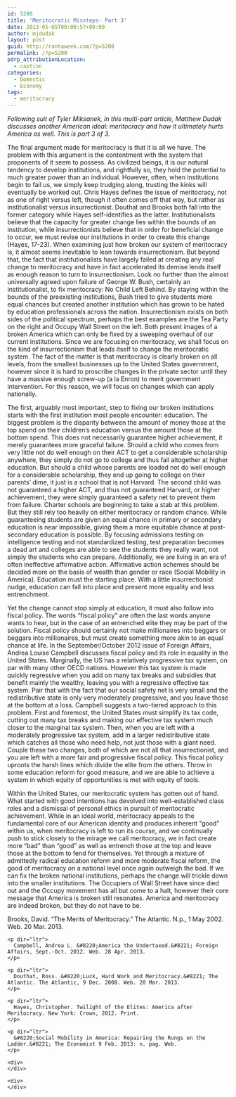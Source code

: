 ```yaml
---
id: 5200
title: 'Meritocratic Missteps- Part 3'
date: 2013-05-05T00:00:57+00:00
author: mjdudak
layout: post
guid: http://rantaweek.com/?p=5200
permalink: /?p=5200
pdrp_attributionLocation:
  - caption
categories:
  - Domestic
  - Economy
tags:
  - meritocracy
---
```

<p dir="ltr">
  <em>Following suit of Tyler Miksanek, in this multi-part article, Matthew Dudak discusses another American ideal: meritocracy and how it ultimately hurts America as well. This is part 3 of 3. </em>
</p>

<p dir="ltr">
  The final argument made for meritocracy is that it is all we have. The problem with this argument is the contentment with the system that proponents of it seem to possess. As civilized beings, it is our natural tendency to develop institutions, and rightfully so, they hold the potential to much greater power than an individual. However, often, when institutions begin to fail us, we simply keep trudging along, trusting the kinks will eventually be worked out. Chris Hayes defines the issue of meritocracy, not as one of right versus left, though it often comes off that way, but rather as institutionalist versus insurrectionist. Douthat and Brooks both fall into the former category while Hayes self-identifies as the latter. Institutionalists believe that the capacity for greater change lies within the bounds of an institution, while insurrectionists believe that in order for beneficial change to occur, we must revise our institutions in order to create this change (Hayes, 17-23). When examining just how broken our system of meritocracy is, it almost seems inevitable to lean towards insurrectionism. But beyond that, the fact that institutionalists have largely failed at creating any real change to meritocracy and have in fact accelerated its demise lends itself as enough reason to turn to insurrectionism. Look no further than the almost universally agreed upon failure of George W. Bush, certainly an institutionalist, to fix meritocracy: No Child Left Behind. By staying within the bounds of the preexisting institutions, Bush tried to give students more equal chances but created another institution which has grown to be hated by education professionals across the nation. Insurrectionism exists on both sides of the political spectrum, perhaps the best examples are the Tea Party on the right and Occupy Wall Street on the left. Both present images of a broken America which can only be fixed by a sweeping overhaul of our current institutions. Since we are focusing on meritocracy, we shall focus on the kind of insurrectionism that leads itself to change the meritocratic system. The fact of the matter is that meritocracy is clearly broken on all levels, from the smallest businesses up to the United States government, however since it is hard to proscribe changes in the private sector until they have a massive enough screw-up (a la Enron) to merit government intervention. For this reason, we will focus on changes which can apply nationally.
</p>

<p dir="ltr">
  The first, arguably most important, step to fixing our broken institutions starts with the first institution most people encounter: education. The biggest problem is the disparity between the amount of money those at the top spend on their children’s education versus the amount those at the bottom spend. This does not necessarily guarantee higher achievement, it merely guarantees more graceful failure. Should a child who comes from very little not do well enough on their ACT to get a considerable scholarship anywhere, they simply do not go to college and thus fail altogether at higher education. But should a child whose parents are loaded not do well enough for a considerable scholarship, they end up going to college on their parents’ dime, it just is a school that is not Harvard. The second child was not guaranteed a higher ACT, and thus not guaranteed Harvard, or higher achievement, they were simply guaranteed a safety net to prevent them from failure. Charter schools are beginning to take a stab at this problem. But they still rely too heavily on either meritocracy or random chance. While guaranteeing students are given an equal chance in primary or secondary education is near impossible, giving them a more equitable chance at post-secondary education is possible. By focusing admissions testing on intelligence testing and not standardized testing, test preparation becomes a dead art and colleges are able to see the students they really want, not simply the students who can prepare. Additionally, we are living in an era of often ineffective affirmative action. Affirmative action schemes should be decided more on the basis of wealth than gender or race (Social Mobility in America). Education must the starting place. With a little insurrectionist nudge, education can fall into place and present more equality and less entrenchment.
</p>

<p dir="ltr">
  Yet the change cannot stop simply at education, it must also follow into fiscal policy. The words “fiscal policy” are often the last words anyone wants to hear, but in the case of an entrenched elite they may be part of the solution. Fiscal policy should certainly not make millionaires into beggars or beggars into millionaires, but must create something more akin to an equal chance at life. In the September/October 2012 issue of Foreign Affairs, Andrea Louise Campbell discusses fiscal policy and its role in equality in the United States. Marginally, the US has a relatively progressive tax system, on par with many other OECD nations. However this tax system is made quickly regressive when you add on many tax breaks and subsidies that benefit mainly the wealthy, leaving you with a regressive effective tax system. Pair that with the fact that our social safety net is very small and the redistributive state is only very moderately progressive, and you leave those at the bottom at a loss. Campbell suggests a two-tiered approach to this problem. First and foremost, the United States must simplify its tax code, cutting out many tax breaks and making our effective tax system much closer to the marginal tax system. Then, when you are left with a moderately progressive tax system, add in a larger redistributive state which catches all those who need help, not just those with a giant need. Couple these two changes, both of which are not all that insurrectionist, and you are left with a more fair and progressive fiscal policy. This fiscal policy uproots the harsh lines which divide the elite from the others. Throw in some education reform for good measure, and we are able to achieve a system in which equity of opportunities is met with equity of tools.
</p>

<p dir="ltr">
  Within the United States, our meritocratic system has gotten out of hand. What started with good intentions has devolved into well-established class roles and a dismissal of personal ethics in pursuit of meritocratic achievement. While in an ideal world, meritocracy appeals to the fundamental core of our American identity and produces inherent “good” within us, when meritocracy is left to run its course, and we continually push to stick closely to the mirage we call meritocracy, we in fact create more “bad” than “good” as well as entrench those at the top and leave those at the bottom to fend for themselves. Yet through a mixture of admittedly radical education reform and more moderate fiscal reform, the good of meritocracy on a national level once again outweigh the bad. If we can fix the broken national institutions, perhaps the change will trickle down into the smaller institutions. The Occupiers of Wall Street have since died out and the Occupy movement has all but come to a halt, however their core message that America is broken still resonates. America and meritocracy are indeed broken, but they do not have to be.
</p>

<p dir="ltr">
  <div>
    <p dir="ltr">
      Brooks, David. &#8220;The Merits of Meritocracy.&#8221; The Atlantic. N.p., 1 May 2002. Web. 20 Mar. 2013.
    </p>
    
    <p dir="ltr">
      Campbell, Andrea L. &#8220;America the Undertaxed.&#8221; Foreign Affairs, Sept.-Oct. 2012. Web. 28 Apr. 2013.
    </p>
    
    <p dir="ltr">
      Douthat, Ross. &#8220;Luck, Hard Work and Meritocracy.&#8221; The Atlantic. The Atlantic, 9 Dec. 2008. Web. 20 Mar. 2013.
    </p>
    
    <p dir="ltr">
      Hayes, Christopher. Twilight of the Elites: America after Meritocracy. New York: Crown, 2012. Print.
    </p>
    
    <p dir="ltr">
      &#8220;Social Mobility in America: Repairing the Rungs on the Ladder.&#8221; The Economist 9 Feb. 2013: n. pag. Web.
    </p>
    
    <div>
    </div>
    
    <div>
    </div>
  </div>